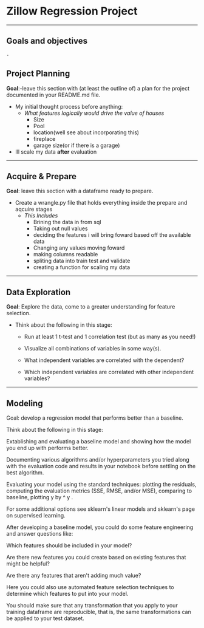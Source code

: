 # Zillow Regression Project
***

## Goals and objectives
    -
## Project Planning

**Goal**:-leave this section with (at least the outline of) a plan for the project documented in your README.md file.

* My initial thought process before anything:
   * *What features logically would drive the value of houses*
       - Size
       - Pool
       - location(well see about incorporating this)
       - fireplace
       - garage size(or if there is a garage)
* Ill scale my data **after** evaluation 
***
## Acquire & Prepare

**Goal**: leave this section with a dataframe ready to prepare.

* Create a wrangle.py file that holds everything inside the prepare and aqcuire stages
    * *This Includes*
        - Brining the data in from sql
        - Taking out null values
        - deciding the features i will bring foward based off the available data
        - Changing any values moving foward
        - making columns readable
        - spliting data into train test and validate
        - creating a function for scaling my data 
        
***
## Data Exploration

**Goal**: Explore the data, come to a greater understanding for feature selection.

* Think about the following in this stage:

    - Run at least 1 t-test and 1 correlation test (but as many as you need!)

    - Visualize all combinations of variables in some way(s).

    - What independent variables are correlated with the dependent?

    - Which independent variables are correlated with other independent variables?
***
## Modeling

Goal: develop a regression model that performs better than a baseline.

Think about the following in this stage:

Extablishing and evaluating a baseline model and showing how the model you end up with performs better.

Documenting various algorithms and/or hyperparameters you tried along with the evaluation code and results in your notebook before settling on the best algorithm.

Evaluating your model using the standard techniques: plotting the residuals, computing the evaluation metrics (SSE, RMSE, and/or MSE), comparing to baseline, plotting 
y
 by 
^
y
.

For some additional options see sklearn's linear models and sklearn's page on supervised learning.

After developing a baseline model, you could do some feature engineering and answer questions like:

Which features should be included in your model?

Are there new features you could create based on existing features that might be helpful?

Are there any features that aren't adding much value?

Here you could also use automated feature selection techniques to determine which features to put into your model.

You should make sure that any transformation that you apply to your training dataframe are reproducible, that is, the same transformations can be applied to your test dataset.